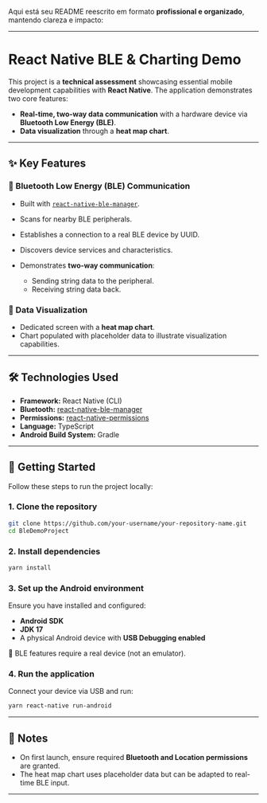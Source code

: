 Aqui está seu README reescrito em formato **profissional e organizado**, mantendo clareza e impacto:

---

# React Native BLE & Charting Demo

This project is a **technical assessment** showcasing essential mobile development capabilities with **React Native**.
The application demonstrates two core features:

* **Real-time, two-way data communication** with a hardware device via **Bluetooth Low Energy (BLE)**.
* **Data visualization** through a **heat map chart**.

---

## ✨ Key Features

### 🔹 Bluetooth Low Energy (BLE) Communication

* Built with [`react-native-ble-manager`](https://github.com/innoveit/react-native-ble-manager).
* Scans for nearby BLE peripherals.
* Establishes a connection to a real BLE device by UUID.
* Discovers device services and characteristics.
* Demonstrates **two-way communication**:

  * Sending string data to the peripheral.
  * Receiving string data back.

### 🔹 Data Visualization

* Dedicated screen with a **heat map chart**.
* Chart populated with placeholder data to illustrate visualization capabilities.

---

## 🛠️ Technologies Used

* **Framework:** React Native (CLI)
* **Bluetooth:** [react-native-ble-manager](https://github.com/innoveit/react-native-ble-manager)
* **Permissions:** [react-native-permissions](https://github.com/zoontek/react-native-permissions)
* **Language:** TypeScript
* **Android Build System:** Gradle

---

## 🚀 Getting Started

Follow these steps to run the project locally:

### 1. Clone the repository

```bash
git clone https://github.com/your-username/your-repository-name.git
cd BleDemoProject
```

### 2. Install dependencies

```bash
yarn install
```

### 3. Set up the Android environment

Ensure you have installed and configured:

* **Android SDK**
* **JDK 17**
* A physical Android device with **USB Debugging enabled**

📌 BLE features require a real device (not an emulator).

### 4. Run the application

Connect your device via USB and run:

```bash
yarn react-native run-android
```

---

## 📌 Notes

* On first launch, ensure required **Bluetooth and Location permissions** are granted.
* The heat map chart uses placeholder data but can be adapted to real-time BLE input.

---

